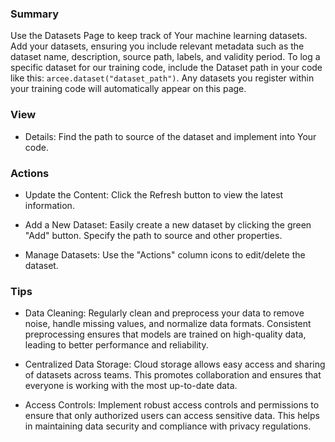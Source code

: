 ### Summary

Use the Datasets Page to keep track of Your machine learning datasets.
Add your datasets, ensuring you include relevant metadata such as the dataset name, description, source path, labels, and validity period. To log a specific dataset for our training code, include the Dataset path in your code like this: `arcee.dataset("dataset_path")`. Any datasets you register within your training code will automatically appear on this page.

### View

- Details: Find the path to source of the dataset and implement into Your code.

### Actions

- Update the Content: Click the Refresh button to view the latest information.

- Add a New Dataset: Easily create a new dataset by clicking the green "Add" button. Specify the path to source and other properties.

- Manage Datasets: Use the "Actions" column icons to edit/delete the dataset.

### Tips

- Data Cleaning: Regularly clean and preprocess your data to remove noise, handle missing values, and normalize data formats. Consistent preprocessing ensures that models are trained on high-quality data, leading to better performance and reliability.

- Centralized Data Storage: Cloud storage allows easy access and sharing of datasets across teams. This promotes collaboration and ensures that everyone is working with the most up-to-date data.

- Access Controls: Implement robust access controls and permissions to ensure that only authorized users can access sensitive data. This helps in maintaining data security and compliance with privacy regulations.